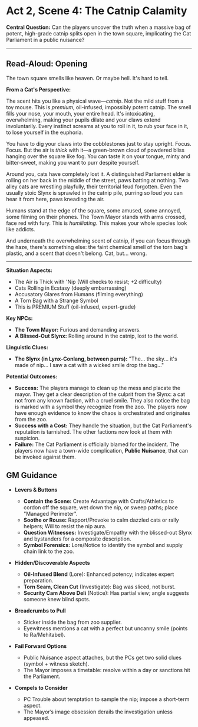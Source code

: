 # Act 2, Scene 4: The Catnip Calamity

**Central Question:** Can the players uncover the truth when a massive bag of potent, high-grade catnip splits open in the town square, implicating the Cat Parliament in a public nuisance?

---

## Read-Aloud: Opening

The town square smells like heaven. Or maybe hell. It's hard to tell.

**From a Cat's Perspective:**

The scent hits you like a physical wave—*catnip*. Not the mild stuff from a toy mouse. This is *premium*, oil-infused, impossibly potent catnip. The smell fills your nose, your mouth, your entire head. It's intoxicating, overwhelming, making your pupils dilate and your claws extend involuntarily. Every instinct screams at you to roll in it, to rub your face in it, to lose yourself in the euphoria.

You have to dig your claws into the cobblestones just to stay upright. Focus. Focus. But the air is *thick* with it—a green-brown cloud of powdered bliss hanging over the square like fog. You can taste it on your tongue, minty and bitter-sweet, making you want to purr despite yourself.

Around you, cats have completely lost it. A distinguished Parliament elder is rolling on her back in the middle of the street, paws batting at nothing. Two alley cats are wrestling playfully, their territorial feud forgotten. Even the usually stoic Slynx is sprawled in the catnip pile, purring so loud you can hear it from here, paws kneading the air.

Humans stand at the edge of the square, some amused, some annoyed, some filming on their phones. The Town Mayor stands with arms crossed, face red with fury. This is *humiliating*. This makes your whole species look like addicts.

And underneath the overwhelming scent of catnip, if you can focus through the haze, there's something else: the faint chemical smell of the torn bag's plastic, and a scent that doesn't belong. Cat, but... wrong.

---

**Situation Aspects:**
*   The Air is Thick with 'Nip (Will checks to resist; +2 difficulty)
*   Cats Rolling in Ecstasy (deeply embarrassing)
*   Accusatory Glares from Humans (filming everything)
*   A Torn Bag with a Strange Symbol
*   This is PREMIUM Stuff (oil-infused, expert-grade)

**Key NPCs:**
*   **The Town Mayor:** Furious and demanding answers.
*   **A Blissed-Out Slynx:** Rolling around in the catnip, lost to the world.

**Linguistic Clues:**
*   **The Slynx (in Lynx-Conlang, between purrs):** "The... the sky... it's made of nip... I saw a cat with a wicked smile drop the bag..."

**Potential Outcomes:**
*   **Success:** The players manage to clean up the mess and placate the mayor. They get a clear description of the culprit from the Slynx: a cat not from any known faction, with a cruel smile. They also notice the bag is marked with a symbol they recognize from the zoo. The players now have enough evidence to know the chaos is orchestrated and originates from the zoo.
*   **Success with a Cost:** They handle the situation, but the Cat Parliament's reputation is tarnished. The other factions now look at them with suspicion.
*   **Failure:** The Cat Parliament is officially blamed for the incident. The players now have a town-wide complication, **Public Nuisance**, that can be invoked against them.

## GM Guidance
- **Levers & Buttons**
  - **Contain the Scene:** Create Advantage with Crafts/Athletics to cordon off the square, wet down the nip, or sweep paths; place "Managed Perimeter".
  - **Soothe or Rouse:** Rapport/Provoke to calm dazzled cats or rally helpers; Will to resist the nip aura.
  - **Question Witnesses:** Investigate/Empathy with the blissed-out Slynx and bystanders for a composite description.
  - **Symbol Forensics:** Lore/Notice to identify the symbol and supply chain link to the zoo.

- **Hidden/Discoverable Aspects**
  - **Oil-Infused Blend** (Lore): Enhanced potency; indicates expert preparation.
  - **Torn Seam, Clean Cut** (Investigate): Bag was sliced, not burst.
  - **Security Cam Above Deli** (Notice): Has partial view; angle suggests someone knew blind spots.

- **Breadcrumbs to Pull**
  - Sticker inside the bag from zoo supplier.
  - Eyewitness mentions a cat with a perfect but uncanny smile (points to Ra/Mehitabel).

- **Fail Forward Options**
  - Public Nuisance aspect attaches, but the PCs get two solid clues (symbol + witness sketch).
  - The Mayor imposes a timetable: resolve within a day or sanctions hit the Parliament.

- **Compels to Consider**
  - PC Trouble about temptation to sample the nip; impose a short-term aspect.
  - The Mayor’s image obsession derails the investigation unless appeased.
